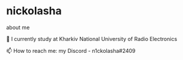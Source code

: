 # nickolasha
about me

🌱 I currently study at Kharkiv National University of Radio Electronics

📫 How to reach me: my Discord - n1ckolasha#2409
